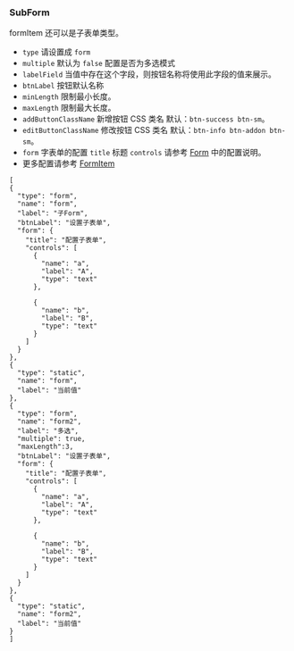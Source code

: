 ### SubForm

formItem 还可以是子表单类型。

-   `type` 请设置成 `form`
-   `multiple` 默认为 `false` 配置是否为多选模式
-   `labelField` 当值中存在这个字段，则按钮名称将使用此字段的值来展示。
-   `btnLabel` 按钮默认名称
-   `minLength` 限制最小长度。
-   `maxLength` 限制最大长度。
-   `addButtonClassName` 新增按钮 CSS 类名 默认：`btn-success btn-sm`。
-   `editButtonClassName` 修改按钮 CSS 类名 默认：`btn-info btn-addon btn-sm`。
-   `form` 字表单的配置
    `title` 标题
    `controls` 请参考 [Form](./form.md) 中的配置说明。
-   更多配置请参考 [FormItem](./FormItem.md)

```schema:height="400" scope="form"
[
{
  "type": "form",
  "name": "form",
  "label": "子Form",
  "btnLabel": "设置子表单",
  "form": {
    "title": "配置子表单",
    "controls": [
      {
        "name": "a",
        "label": "A",
        "type": "text"
      },

      {
        "name": "b",
        "label": "B",
        "type": "text"
      }
    ]
  }
},
{
  "type": "static",
  "name": "form",
  "label": "当前值"
},
{
  "type": "form",
  "name": "form2",
  "label": "多选",
  "multiple": true,
  "maxLength":3,
  "btnLabel": "设置子表单",
  "form": {
    "title": "配置子表单",
    "controls": [
      {
        "name": "a",
        "label": "A",
        "type": "text"
      },

      {
        "name": "b",
        "label": "B",
        "type": "text"
      }
    ]
  }
},
{
  "type": "static",
  "name": "form2",
  "label": "当前值"
}
]
```
